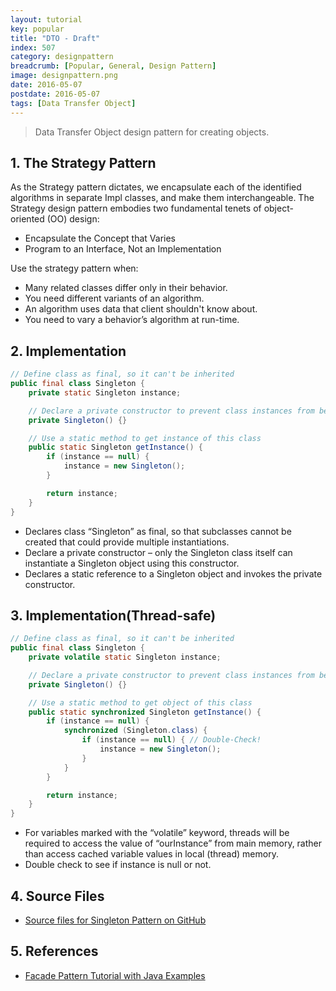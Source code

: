 ```yaml
---
layout: tutorial
key: popular
title: "DTO - Draft"
index: 507
category: designpattern
breadcrumb: [Popular, General, Design Pattern]
image: designpattern.png
date: 2016-05-07
postdate: 2016-05-07
tags: [Data Transfer Object]
---
```


> Data Transfer Object design pattern for creating objects.

## 1. The Strategy Pattern
As the Strategy pattern dictates, we encapsulate each of the identified algorithms in separate Impl classes, and make them interchangeable. The Strategy design pattern embodies two fundamental tenets of object-oriented (OO) design:
* Encapsulate the Concept that Varies
* Program to an Interface, Not an Implementation

Use the strategy pattern when:
* Many related classes differ only in their behavior.
* You need different variants of an algorithm.
* An algorithm uses data that client shouldn't know about.
* You need to vary a behavior’s algorithm at run-time.

## 2. Implementation
```java
// Define class as final, so it can't be inherited
public final class Singleton {
    private static Singleton instance;

    // Declare a private constructor to prevent class instances from being created in any other places
    private Singleton() {}

    // Use a static method to get instance of this class
    public static Singleton getInstance() {
        if (instance == null) {
            instance = new Singleton();
        }

        return instance;
    }
}
```
* Declares class “Singleton” as final, so that subclasses cannot be created that could provide multiple instantiations.
* Declare a private constructor – only the Singleton class itself can instantiate a Singleton object using this constructor.
* Declares a static reference to a Singleton object and invokes the private constructor.

## 3. Implementation(Thread-safe)
```java
// Define class as final, so it can't be inherited
public final class Singleton {
    private volatile static Singleton instance;

    // Declare a private constructor to prevent class instances from being created in any other places
    private Singleton() {}

    // Use a static method to get object of this class
    public static synchronized Singleton getInstance() {
        if (instance == null) {
            synchronized (Singleton.class) {
                if (instance == null) { // Double-Check!
                    instance = new Singleton();
                }
            }
        }

        return instance;
    }
}
```
* For variables marked with the “volatile” keyword, threads will be required to access the value of “ourInstance” from main memory, rather than access cached variable values in local (thread) memory.
* Double check to see if instance is null or not.

## 4. Source Files
* [Source files for Singleton Pattern on GitHub](https://github.com/jojozhuang/design-patterns-java/tree/master/design-pattern-singleton)

## 5. References
* [Facade Pattern Tutorial with Java Examples](https://dzone.com/articles/design-patterns-uncovered-1)
